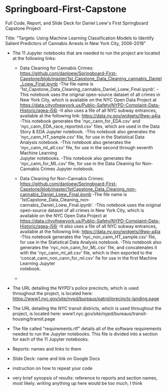 # Springboard-First-Capstone
Full Code, Report, and Slide Deck for Daniel Loew's First Springboard Capstone Project

Title: "Targets: Using Machine Learning Classification Models to Identify Salient Predictors of Cannabis Arrests in New York City, 2006-2018"

- The 11 Jupyter notebooks that are needed to run the project are located at the following links:
  - Data Cleaning for Cannabis Crimes: https://github.com/danloew/Springboard-First-Capstone/blob/master/1st_Capstone_Data_Cleaning_cannabis_Daniel_Loew_Final.ipynb
    -The file name is '1st_Capstone_Data_Cleaning_cannabis_Daniel_Loew_Final.ipynb'.
    -This notebook uses the original open-source dataset of all crimes in New York City, which is available on the NYC Open 
     Data Project at https://data.cityofnewyork.us/Public-Safety/NYPD-Complaint-Data-Historic/qgea-i56i
    -It also uses a file of all NYC subway entrances, available at the following link: https://data.ny.gov/widgets/i9wp-a4ja
    -This notebook generates the 'nyc_cann_for_EDA.csv' and 'nyc_cann_EDA_race_reported.csv' files, which are used in the Data      Story & EDA Jupyter notebook.
    -This notebook also generates the 'nyc_cann_HT_sample.csv' file, for use in the Statistical Data Analysis notebook.
    -This notebook also generates the 'nyc_cann_ml_alt.csv' file, for use in the second through seventh Machine Learning      
     Jupyter notebooks.
    -This notebook also generates the 'nyc_cann_for_ML.csv' file, for use in the Data Cleaning for Non-Cannabis Crimes Jupyter 
    notebook.
    
  - Data Cleaning for Non-Cannabis Crimes: https://github.com/danloew/Springboard-First-Capstone/blob/master/1stCapstone_Data_Cleaning_non-cannabis_Daniel_Loew_Final.ipynb
    -The file name is '1stCapstone_Data_Cleaning_non-cannabis_Daniel_Loew_Final.ipynb'.
    -This notebook uses the original open-source dataset of all crimes in New York City, which is available on the NYC Open 
     Data Project at https://data.cityofnewyork.us/Public-Safety/NYPD-Complaint-Data-Historic/qgea-i56i
    -It also uses a file of all NYC subway entrances, available at the following link: https://data.ny.gov/widgets/i9wp-a4ja 
    -This notebook generates the 'nyc_non_cann_HT_sample.csv' file, for use in the Statistical Data Analysis notebook.
    -This notebook also generates the 'nyc_non_cann_for_ML.csv' file, and concatenates it with the 'nyc_cann_ml_alt.csv' file,      which is then exported to the 'concat_cann_non_cann_for_ml.csv' fie for use in the first Machine Learning Jupyter   
     notebook.

  - 
 

- The URL detailing the NYPD's police precincts, which is used throughout the project, is located here: https://www1.nyc.gov/site/nypd/bureaus/patrol/precincts-landing.page
- The URL detailing the NYC transit districts, which is used throughout the project, is located here: www1.nyc.gov/site/nypd/bureaus/transit-housing/transit.page
- The file called "requirements.rtf" details all of the software requirements needed to run the Jupyter notebooks. This file is divided into a section for each of the 11 Jupyter notebooks.
- Reports: names and links to them
- Slide Deck: name and link on Google Docs
- instruction on how to repeat your code
- very brief synopsis of results: reference to reports and section names, most likely. writing anything up here would be too much, I think
